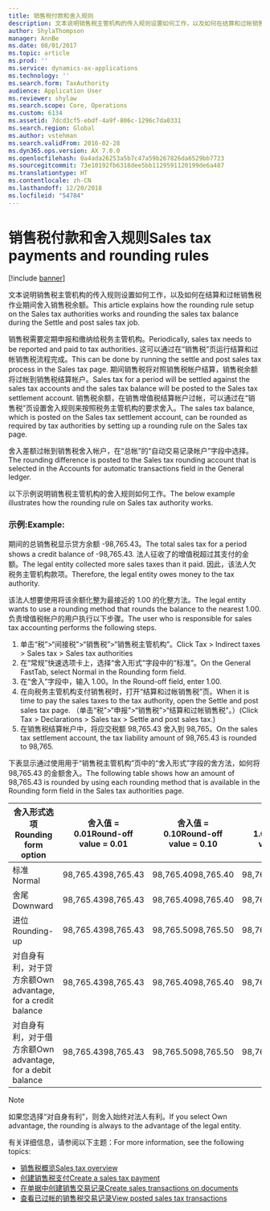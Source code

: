 ```yaml
---
title: 销售税付款和舍入规则
description: 文本说明销售税主管机构的传入规则设置如何工作，以及如何在结算和过帐销售税作业期间舍入销售税余额。
author: ShylaThompson
manager: AnnBe
ms.date: 08/01/2017
ms.topic: article
ms.prod: ''
ms.service: dynamics-ax-applications
ms.technology: ''
ms.search.form: TaxAuthority
audience: Application User
ms.reviewer: shylaw
ms.search.scope: Core, Operations
ms.custom: 6134
ms.assetid: 7dcd3cf5-ebdf-4a9f-806c-1296c7da0331
ms.search.region: Global
ms.author: vstehman
ms.search.validFrom: 2016-02-28
ms.dyn365.ops.version: AX 7.0.0
ms.openlocfilehash: 0a4ada26253a5b7c47a59b267826da6529bb7723
ms.sourcegitcommit: 73e10192fb6318dee5bb1129591120199de6a487
ms.translationtype: HT
ms.contentlocale: zh-CN
ms.lasthandoff: 12/20/2018
ms.locfileid: "54784"
---
```

# <a name="sales-tax-payments-and-rounding-rules"></a><span data-ttu-id="b64bf-103">销售税付款和舍入规则</span><span class="sxs-lookup"><span data-stu-id="b64bf-103">Sales tax payments and rounding rules</span></span>

[!include [banner](../includes/banner.md)]

<span data-ttu-id="b64bf-104">文本说明销售税主管机构的传入规则设置如何工作，以及如何在结算和过帐销售税作业期间舍入销售税余额。</span><span class="sxs-lookup"><span data-stu-id="b64bf-104">This article explains how the rounding rule setup on the Sales tax authorities works and rounding the sales tax balance during the Settle and post sales tax job.</span></span>

<span data-ttu-id="b64bf-105">销售税需要定期申报和缴纳给税务主管机构。</span><span class="sxs-lookup"><span data-stu-id="b64bf-105">Periodically, sales tax needs to be reported and paid to tax authorities.</span></span> <span data-ttu-id="b64bf-106">这可以通过在“销售税”页运行结算和过帐销售税流程完成。</span><span class="sxs-lookup"><span data-stu-id="b64bf-106">This can be done by running the settle and post sales tax process in the Sales tax page.</span></span> <span data-ttu-id="b64bf-107">期间销售税将对照销售税帐户结算，销售税余额将过帐到销售税结算帐户。</span><span class="sxs-lookup"><span data-stu-id="b64bf-107">Sales tax for a period will be settled against the sales tax accounts and the sales tax balance will be posted to the Sales tax settlement account.</span></span> <span data-ttu-id="b64bf-108">销售税余额，在销售增值税结算帐户过帐，可以通过在“销售税”页设置舍入规则来按照税务主管机构的要求舍入。</span><span class="sxs-lookup"><span data-stu-id="b64bf-108">The sales tax balance, which is posted on the Sales tax settlement account, can be rounded as required by tax authorities by setting up a rounding rule on the Sales tax page.</span></span> 

<span data-ttu-id="b64bf-109">舍入差额过帐到销售税舍入帐户，在“总帐”的“自动交易记录帐户”字段中选择。</span><span class="sxs-lookup"><span data-stu-id="b64bf-109">The rounding difference is posted to the Sales tax rounding account that is selected in the Accounts for automatic transactions field in the General ledger.</span></span>

<span data-ttu-id="b64bf-110">以下示例说明销售税主管机构的舍入规则如何工作。</span><span class="sxs-lookup"><span data-stu-id="b64bf-110">The below example illustrates how the rounding rule on Sales tax authority works.</span></span>

### <a name="example"></a><span data-ttu-id="b64bf-111">示例:</span><span class="sxs-lookup"><span data-stu-id="b64bf-111">Example:</span></span>

<span data-ttu-id="b64bf-112">期间的总销售税显示贷方余额 -98,765.43。</span><span class="sxs-lookup"><span data-stu-id="b64bf-112">The total sales tax for a period shows a credit balance of -98,765.43.</span></span> <span data-ttu-id="b64bf-113">法人征收了的增值税超过其支付的金额。</span><span class="sxs-lookup"><span data-stu-id="b64bf-113">The legal entity collected more sales taxes than it paid.</span></span> <span data-ttu-id="b64bf-114">因此，该法人欠税务主管机构款项。</span><span class="sxs-lookup"><span data-stu-id="b64bf-114">Therefore, the legal entity owes money to the tax authority.</span></span> 

<span data-ttu-id="b64bf-115">该法人想要使用将该余额化整为最接近的 1.00 的化整方法。</span><span class="sxs-lookup"><span data-stu-id="b64bf-115">The legal entity wants to use a rounding method that rounds the balance to the nearest 1.00.</span></span> <span data-ttu-id="b64bf-116">负责增值税帐户的用户执行以下步骤。</span><span class="sxs-lookup"><span data-stu-id="b64bf-116">The user who is responsible for sales tax accounting performs the following steps.</span></span>

1.  <span data-ttu-id="b64bf-117">单击“税”&gt;“间接税”&gt;“销售税”&gt;“销售税主管机构”。</span><span class="sxs-lookup"><span data-stu-id="b64bf-117">Click Tax &gt; Indirect taxes &gt; Sales tax &gt; Sales tax authorities</span></span>
2.  <span data-ttu-id="b64bf-118">在“常规”快速选项卡上，选择“舍入形式”字段中的“标准”。</span><span class="sxs-lookup"><span data-stu-id="b64bf-118">On the General FastTab, select Normal in the Rounding form field.</span></span>
3.  <span data-ttu-id="b64bf-119">在“舍入”字段中，输入 1.00。</span><span class="sxs-lookup"><span data-stu-id="b64bf-119">In the Round-off field, enter 1.00.</span></span>
4.  <span data-ttu-id="b64bf-120">在向税务主管机构支付销售税时，打开“结算和过帐销售税”页。</span><span class="sxs-lookup"><span data-stu-id="b64bf-120">When it is time to pay the sales taxes to the tax authority, open the Settle and post sales tax page.</span></span> <span data-ttu-id="b64bf-121">（单击“税”&gt;“申报”&gt;“销售税”&gt;“结算和过帐销售税”。）</span><span class="sxs-lookup"><span data-stu-id="b64bf-121">(Click Tax &gt; Declarations &gt; Sales tax &gt; Settle and post sales tax.)</span></span>
5.  <span data-ttu-id="b64bf-122">在销售税结算帐户中，将应交税额 98,765.43 舍入到 98,765。</span><span class="sxs-lookup"><span data-stu-id="b64bf-122">On the sales tax settlement account, the tax liability amount of 98,765.43 is rounded to 98,765.</span></span>

<span data-ttu-id="b64bf-123">下表显示通过使用用于“销售税主管机构”页中的“舍入形式”字段的舍方法，如何将 98,765.43 的金额舍入。</span><span class="sxs-lookup"><span data-stu-id="b64bf-123">The following table shows how an amount of 98,765.43 is rounded by using each rounding method that is available in the Rounding form field in the Sales tax authorities page.</span></span>

| <span data-ttu-id="b64bf-124">舍入形式选项</span><span class="sxs-lookup"><span data-stu-id="b64bf-124">Rounding form option</span></span>                | <span data-ttu-id="b64bf-125">舍入值 = 0.01</span><span class="sxs-lookup"><span data-stu-id="b64bf-125">Round-off value = 0.01</span></span> | <span data-ttu-id="b64bf-126">舍入值 = 0.10</span><span class="sxs-lookup"><span data-stu-id="b64bf-126">Round-off value = 0.10</span></span> | <span data-ttu-id="b64bf-127">舍入值 = 1.00</span><span class="sxs-lookup"><span data-stu-id="b64bf-127">Round-off value = 1.00</span></span> | <span data-ttu-id="b64bf-128">舍入值 = 100.00</span><span class="sxs-lookup"><span data-stu-id="b64bf-128">Round-off value = 100.00</span></span> |
|-------------------------------------|------------------------|------------------------|------------------------|--------------------------|
| <span data-ttu-id="b64bf-129">标准</span><span class="sxs-lookup"><span data-stu-id="b64bf-129">Normal</span></span>                              | <span data-ttu-id="b64bf-130">98,765.43</span><span class="sxs-lookup"><span data-stu-id="b64bf-130">98,765.43</span></span>              | <span data-ttu-id="b64bf-131">98,765.40</span><span class="sxs-lookup"><span data-stu-id="b64bf-131">98,765.40</span></span>              | <span data-ttu-id="b64bf-132">98,765.00</span><span class="sxs-lookup"><span data-stu-id="b64bf-132">98,765.00</span></span>              | <span data-ttu-id="b64bf-133">98,800.00</span><span class="sxs-lookup"><span data-stu-id="b64bf-133">98,800.00</span></span>                |
| <span data-ttu-id="b64bf-134">舍尾</span><span class="sxs-lookup"><span data-stu-id="b64bf-134">Downward</span></span>                            | <span data-ttu-id="b64bf-135">98,765.43</span><span class="sxs-lookup"><span data-stu-id="b64bf-135">98,765.43</span></span>              | <span data-ttu-id="b64bf-136">98,765.40</span><span class="sxs-lookup"><span data-stu-id="b64bf-136">98,765.40</span></span>              | <span data-ttu-id="b64bf-137">98,765.00</span><span class="sxs-lookup"><span data-stu-id="b64bf-137">98,765.00</span></span>              | <span data-ttu-id="b64bf-138">98,700.00</span><span class="sxs-lookup"><span data-stu-id="b64bf-138">98,700.00</span></span>                |
| <span data-ttu-id="b64bf-139">进位</span><span class="sxs-lookup"><span data-stu-id="b64bf-139">Rounding-up</span></span>                         | <span data-ttu-id="b64bf-140">98,765.43</span><span class="sxs-lookup"><span data-stu-id="b64bf-140">98,765.43</span></span>              | <span data-ttu-id="b64bf-141">98,765.50</span><span class="sxs-lookup"><span data-stu-id="b64bf-141">98,765.50</span></span>              | <span data-ttu-id="b64bf-142">98,766.00</span><span class="sxs-lookup"><span data-stu-id="b64bf-142">98,766.00</span></span>              | <span data-ttu-id="b64bf-143">98,800.00</span><span class="sxs-lookup"><span data-stu-id="b64bf-143">98,800.00</span></span>                |
| <span data-ttu-id="b64bf-144">对自身有利，对于贷方余额</span><span class="sxs-lookup"><span data-stu-id="b64bf-144">Own advantage, for a credit balance</span></span> | <span data-ttu-id="b64bf-145">98,765.43</span><span class="sxs-lookup"><span data-stu-id="b64bf-145">98,765.43</span></span>              | <span data-ttu-id="b64bf-146">98,765.40</span><span class="sxs-lookup"><span data-stu-id="b64bf-146">98,765.40</span></span>              | <span data-ttu-id="b64bf-147">98,765.00</span><span class="sxs-lookup"><span data-stu-id="b64bf-147">98,765.00</span></span>              | <span data-ttu-id="b64bf-148">98,700.00</span><span class="sxs-lookup"><span data-stu-id="b64bf-148">98,700.00</span></span>                |
| <span data-ttu-id="b64bf-149">对自身有利，对于借方余额</span><span class="sxs-lookup"><span data-stu-id="b64bf-149">Own advantage, for a debit balance</span></span>  | <span data-ttu-id="b64bf-150">98,765.43</span><span class="sxs-lookup"><span data-stu-id="b64bf-150">98,765.43</span></span>              | <span data-ttu-id="b64bf-151">98,765.50</span><span class="sxs-lookup"><span data-stu-id="b64bf-151">98,765.50</span></span>              | <span data-ttu-id="b64bf-152">98,766.00</span><span class="sxs-lookup"><span data-stu-id="b64bf-152">98,766.00</span></span>              | <span data-ttu-id="b64bf-153">98,800.00</span><span class="sxs-lookup"><span data-stu-id="b64bf-153">98,800.00</span></span>                |

> [!NOTE]                                                                                  
> <span data-ttu-id="b64bf-154">如果您选择“对自身有利”，则舍入始终对法人有利。</span><span class="sxs-lookup"><span data-stu-id="b64bf-154">If you select Own advantage, the rounding is always to the advantage of the legal entity.</span></span> 

<span data-ttu-id="b64bf-155">有关详细信息，请参阅以下主题：</span><span class="sxs-lookup"><span data-stu-id="b64bf-155">For more information, see the following topics:</span></span>
- [<span data-ttu-id="b64bf-156">销售税概览</span><span class="sxs-lookup"><span data-stu-id="b64bf-156">Sales tax overview</span></span>](indirect-taxes-overview.md)
- [<span data-ttu-id="b64bf-157">创建销售税支付</span><span class="sxs-lookup"><span data-stu-id="b64bf-157">Create a sales tax payment</span></span>](tasks/create-sales-tax-payment.md)
- [<span data-ttu-id="b64bf-158">在单据中创建销售交易记录</span><span class="sxs-lookup"><span data-stu-id="b64bf-158">Create sales transactions on documents</span></span>](tasks/create-sales-tax-transactions-documents.md)
- [<span data-ttu-id="b64bf-159">查看已过帐的销售税交易记录</span><span class="sxs-lookup"><span data-stu-id="b64bf-159">View posted sales tax transactions</span></span>](tasks/view-posted-sales-tax-transactions.md)


